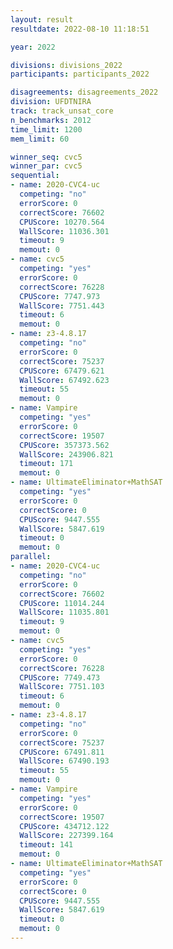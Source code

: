 ```yaml
---
layout: result
resultdate: 2022-08-10 11:18:51

year: 2022

divisions: divisions_2022
participants: participants_2022

disagreements: disagreements_2022
division: UFDTNIRA
track: track_unsat_core
n_benchmarks: 2012
time_limit: 1200
mem_limit: 60

winner_seq: cvc5
winner_par: cvc5
sequential:
- name: 2020-CVC4-uc
  competing: "no"
  errorScore: 0
  correctScore: 76602
  CPUScore: 10270.564
  WallScore: 11036.301
  timeout: 9
  memout: 0
- name: cvc5
  competing: "yes"
  errorScore: 0
  correctScore: 76228
  CPUScore: 7747.973
  WallScore: 7751.443
  timeout: 6
  memout: 0
- name: z3-4.8.17
  competing: "no"
  errorScore: 0
  correctScore: 75237
  CPUScore: 67479.621
  WallScore: 67492.623
  timeout: 55
  memout: 0
- name: Vampire
  competing: "yes"
  errorScore: 0
  correctScore: 19507
  CPUScore: 357373.562
  WallScore: 243906.821
  timeout: 171
  memout: 0
- name: UltimateEliminator+MathSAT
  competing: "yes"
  errorScore: 0
  correctScore: 0
  CPUScore: 9447.555
  WallScore: 5847.619
  timeout: 0
  memout: 0
parallel:
- name: 2020-CVC4-uc
  competing: "no"
  errorScore: 0
  correctScore: 76602
  CPUScore: 11014.244
  WallScore: 11035.801
  timeout: 9
  memout: 0
- name: cvc5
  competing: "yes"
  errorScore: 0
  correctScore: 76228
  CPUScore: 7749.473
  WallScore: 7751.103
  timeout: 6
  memout: 0
- name: z3-4.8.17
  competing: "no"
  errorScore: 0
  correctScore: 75237
  CPUScore: 67491.811
  WallScore: 67490.193
  timeout: 55
  memout: 0
- name: Vampire
  competing: "yes"
  errorScore: 0
  correctScore: 19507
  CPUScore: 434712.122
  WallScore: 227399.164
  timeout: 141
  memout: 0
- name: UltimateEliminator+MathSAT
  competing: "yes"
  errorScore: 0
  correctScore: 0
  CPUScore: 9447.555
  WallScore: 5847.619
  timeout: 0
  memout: 0
---
```

